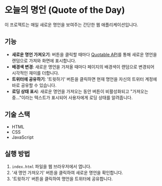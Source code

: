 # 오늘의 명언 (Quote of the Day)

이 프로젝트는 매일 새로운 명언을 보여주는 간단한 웹 애플리케이션입니다.

## 기능

- **새로운 명언 가져오기**: 버튼을 클릭할 때마다 [Quotable API](https://github.com/lukePeavey/quotable)를 통해 새로운 명언을 랜덤으로 가져와 화면에 표시합니다.
- **배경색 변경**: 새로운 명언을 가져올 때마다 페이지의 배경색이 랜덤으로 변경되어 시각적인 재미를 더합니다.
- **트위터에 공유하기**: '트윗하기' 버튼을 클릭하면 현재 명언을 자신의 트위터 계정에 바로 공유할 수 있습니다.
- **로딩 상태 표시**: 새로운 명언을 가져오는 동안 버튼이 비활성화되고 "가져오는 중..."이라는 텍스트가 표시되어 사용자에게 로딩 상태를 알려줍니다.

## 기술 스택

- HTML
- CSS
- JavaScript

## 실행 방법

1. `index.html` 파일을 웹 브라우저에서 엽니다.
2. '새 명언 가져오기' 버튼을 클릭하여 새로운 명언을 확인합니다.
3. '트윗하기' 버튼을 클릭하여 명언을 트위터에 공유합니다.
